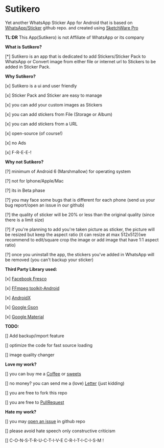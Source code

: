 # Sutikero

Yet another WhatsApp Sticker App for Android that is based on [WhatsApp/Sticker](https://github.com/WhatsApp/stickers) github repo. and created using [SketchWare Pro](https://github.com/Sketchware-Pro/Sketchware-Pro)

**TL:DR**
This App(Sutikero) is not Affiliate of WhatsApp or its company

**What is Sutikero?**

[*] Sutikero is an app that is dedicated to add Stickers/Sticker Pack to WhatsApp or Convert image from either file or internet url to Stickers to be added in Sticker Pack.

**Why Sutikero?**

[x] Sutikero is a ui and user friendly

[x] Sticker Pack and Sticker are easy to manage

[x] you can add your custom images as Stickers

[x] you can add stickers from File (Storage or Album)

[x] you can add stickers from a URL

[x] open-source (of course!)

[x] no Ads

[x] F-R-E-E-!


**Why not Sutikero?**

[?] minimum of Android 6 (Marshmallow) for operating system

[?] not for Iphone/Apple/Mac

[?] its in Beta phase

[?] you may face some bugs that is different for each phone (send us your bug report/open an issue in our github)

[?] the quality of sticker will be 20% or less than the original quality (since there is a limit size)

[?] if you're planning to add you're taken picture as sticker, the picture will be resized but keep the aspect ratio (it can resize at max 512x512)(we recommend to edit/square crop the image or add image that have 1:1 aspect ratio)

[?] once you uninstall the app, the stickers you've added in WhatsApp will be removed (you can't backup your sticker)


**Third Party Library used:**

[x] [Facebook Fresco](https://github.com/facebook/fresco)

[x] [FFmpeg toolkit-Android](https://github.com/tanersener/ffmpeg-kit/tree/main/android)

[x] [AndroidX](https://github.com/google/gson)

[x] [Google Gson](https://github.com/google/gson)

[x] [Google Material](https://material.io/develop/android)


**TODO:**

[] Add backup/import feature

[] optimize the code for fast source loading

[] image quality changer


**Love my work?**

[] you can buy me a [Coffee](https://www.buymeacoffee.com/STICKnoLOGIC) or [sweets](https://www.paypal.com/paypalme/yhalSTICKnoLOGIC)

[] no money? you can send me a (love) [Letter](mailto:jobeth.llame@gmail.com?subject=Sutikero_Appreciation) (just kidding)

[] you are free to fork this repo

[] you are free to [PullRequest](https://github.com/STICKnoLOGIC/sutikero/pulls)


**Hate my work?**

[] you may [open an issue](https://github.com/STICKnoLOGIC/sutikero/issues) in github repo

[] please avoid hate speech only constructive criticism

[] C-O-N-S-T-R-U-C-T-I-V-E C-R-I-T-I-C-I-S-M !
